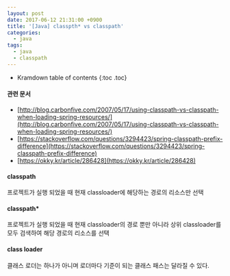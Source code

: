 ```yaml
---
layout: post
date: 2017-06-12 21:31:00 +0900
title: '[Java] classpth* vs classpath'
categories:
  - java
tags:
  - java
  - classpath
---
```


* Kramdown table of contents
{:toc .toc}

#### 관련 문서

- [http://blog.carbonfive.com/2007/05/17/using-classpath-vs-classpath-when-loading-spring-resources/](http://blog.carbonfive.com/2007/05/17/using-classpath-vs-classpath-when-loading-spring-resources/)
- [https://stackoverflow.com/questions/3294423/spring-classpath-prefix-difference](https://stackoverflow.com/questions/3294423/spring-classpath-prefix-difference)
- [https://okky.kr/article/286428](https://okky.kr/article/286428)


#### classpath

프로젝트가 실행 되었을 때 현재 classloader에 해당하는 경로의 리소스만 선택

#### classpath*

프로젝트가 실행 되었을 때 현재 classloader의 경로 뿐만 아니라 상위 classloader를 모두 검색하여 해당 경로의 리소스를 선택

#### class loader

클래스 로더는 하나가 아니며 로더마다 기준이 되는 클래스 패스는 달라질 수 있다.
